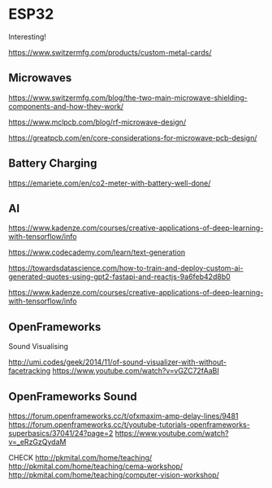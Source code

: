 # ESP32

Interesting!

https://www.switzermfg.com/products/custom-metal-cards/

## Microwaves

https://www.switzermfg.com/blog/the-two-main-microwave-shielding-components-and-how-they-work/

https://www.mclpcb.com/blog/rf-microwave-design/

https://greatpcb.com/en/core-considerations-for-microwave-pcb-design/

## Battery Charging

https://emariete.com/en/co2-meter-with-battery-well-done/


## AI

https://www.kadenze.com/courses/creative-applications-of-deep-learning-with-tensorflow/info

https://www.codecademy.com/learn/text-generation

https://towardsdatascience.com/how-to-train-and-deploy-custom-ai-generated-quotes-using-gpt2-fastapi-and-reactjs-9a6feb42d8b0

https://www.kadenze.com/courses/creative-applications-of-deep-learning-with-tensorflow/info

## OpenFrameworks

Sound Visualising

http://umi.codes/geek/2014/11/of-sound-visualizer-with-without-facetracking
https://www.youtube.com/watch?v=vGZC72fAaBI


## OpenFrameworks Sound

https://forum.openframeworks.cc/t/ofxmaxim-amp-delay-lines/9481
https://forum.openframeworks.cc/t/youtube-tutorials-openframeworks-superbasics/37041/24?page=2
https://www.youtube.com/watch?v=_eRzGzQydaM



CHECK
http://pkmital.com/home/teaching/
http://pkmital.com/home/teaching/cema-workshop/
http://pkmital.com/home/teaching/computer-vision-workshop/